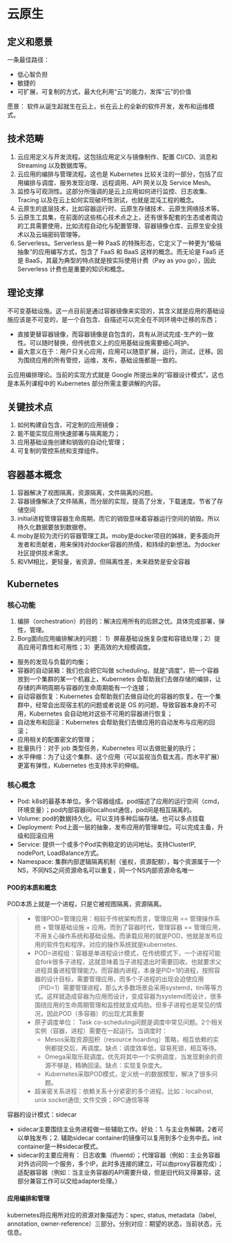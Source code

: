 # 云原生

## 定义和愿景

一条最佳路径：

- 低心智负担
- 敏捷的
- 可扩展，可复制的方式，最大化利用“云”的能力，发挥“云”的价值

愿景： 软件从诞生起就生在云上，长在云上的全新的软件开发，发布和运维模式。

## 技术范畴

1. 云应用定义与开发流程。这包括应用定义与镜像制作、配置 CI/CD、消息和 Streaming 以及数据库等。
2. 云应用的编排与管理流程。这也是 Kubernetes 比较关注的一部分，包括了应用编排与调度、服务发现治理、远程调用、API 网关以及 Service Mesh。
3. 监控与可观测性。这部分所强调的是云上应用如何进行监控、日志收集、Tracing 以及在云上如何实现破坏性测试，也就是混沌工程的概念。
4. 云原生的底层技术，比如容器运行时、云原生存储技术、云原生网络技术等。
5. 云原生工具集，在前面的这些核心技术点之上，还有很多配套的生态或者周边的工具需要使用，比如流程自动化与配置管理、容器镜像仓库、云原生安全技术以及云端密码管理等。
6. Serverless。Serverless 是一种 PaaS 的特殊形态，它定义了一种更为“极端抽象”的应用编写方式，包含了 FaaS 和 BaaS 这样的概念。而无论是 FaaS 还是 BaaS，其最为典型的特点就是按实际使用计费（Pay as you go），因此 Serverless 计费也是重要的知识和概念。

## 理论支撑

不可变基础设施。这一点目前是通过容器镜像来实现的，其含义就是应用的基础设施应该是不可变的，是一个自包含、自描述可以完全在不同环境中迁移的东西；

- 直接更替容器镜像，而容器镜像是自包含的，具有从测试完成-生产的一致性。可以随时替换，但传统意义上的应用基础设施需要细心呵护。
- 最大意义在于：用户只关心应用，应用可以随意扩展，运行，测试，迁移。因为围绕应用的所有管控，运维，发布，基础设施都是一致的。

云应用编排理论。当前的实现方式就是 Google 所提出来的“容器设计模式”，这也是本系列课程中的 Kubernetes 部分所需主要讲解的内容。

## 关键技术点

1. 如何构建自包含、可定制的应用镜像；
2. 能不能实现应用快速部署与隔离能力；
3. 应用基础设施创建和销毁的自动化管理；
4. 可复制的管控系统和支撑组件。

## 容器基本概念

1. 容器解决了视图隔离，资源隔离，文件隔离的问题。
2. 容器镜像解决了文件隔离，而分层的实现，提高了分发，下载速度。节省了存储空间
3. initial进程管理容器生命周期，而它的销毁意味着容器运行空间的销毁。所以持久化数据要放到数据卷。
4. moby是较为流行的容器管理工具。moby是docker项目的姊妹，更多面向开发者和贡献者，用来保持对docker容器的热情，和持续的新想法。为docker社区提供技术需求。
5. 和VM相比，更轻量，省资源，但隔离性差，未来趋势是安全容器

## Kubernetes

### 核心功能

1. 编排（orchestration）的目的：解决应用所有的后顾之忧。具体完成部署，弹性，管理。
2. Borg面向应用编排解决的问题： 1）屏蔽基础设施复杂度和容错处理；2）提高应用可靠性和可用性；3）更高效的大规模调度。

- 服务的发现与负载的均衡；
- 容器的自动装箱：我们也会把它叫做 scheduling，就是“调度”，把一个容器放到一个集群的某一个机器上，Kubernetes 会帮助我们去做存储的编排，让存储的声明周期与容器的生命周期能有一个连接；
- 自动容器恢复：Kubernetes 会帮助我们去做自动化的容器的恢复。在一个集群中，经常会出现宿主机的问题或者说是 OS 的问题，导致容器本身的不可用，Kubernetes 会自动地对这些不可用的容器进行恢复；
- 自动发布和回滚：Kubernetes 会帮助我们去做应用的自动发布与应用的回滚；
- 应用相关的配置密文的管理；
- 批量执行：对于 job 类型任务，Kubernetes 可以去做批量的执行；
- 水平伸缩：为了让这个集群、这个应用（可以监视当负载太高，而水平扩展）更富有弹性，Kubernetes 也支持水平的伸缩。

### 核心概念

- Pod: k8s的最基本单位。多个容器组成。pod描述了应用的运行空间（cmd，环境变量）；pod内部容器间localhost通信，pod间是相互隔离的。
- Volume: pod的数据持久化。可以支持多种后端存储。也可以多点挂载
- Deployment: Pod上面一层的抽象，发布应用的管理单位。可以完成主备，升级和回滚应用
- Service: 提供一个或多个Pod实例稳定的访问地址。支持ClusterIP, nodePort, LoadBalance方式。
- Namespace: 集群内部逻辑隔离机制（鉴权，资源配额），每个资源属于一个NS，不同NS之间资源命名可以重复，同一个NS内部资源命名唯一

#### POD的本质和概念

POD本质上就是一个进程，只是它被视图隔离，资源隔离。

> - 管理POD=管理应用：相较于传统架构而言，管理应用 == 管理操作系统 + 管理基础设施 + 应用。而到了容器时代，管理容器 == 管理应用，不用关心操作系统和基础设施。而承载应用的就是POD，他就是发布应用的软件包和程序。对应的操作系统就是kubernetes.
> - POD=进程组：容器是单进程设计模式，在传统模式下，一个进程可能会fork很多子进程，这就意味着当子进程退出时需要回收。也就要求父进程具备进程管理能力。而容器内进程，本身是PID=1的进程，按照容器的设计目标，需要管理应用，而多个子进程的出现会迫使应用（PID=1）需要管理进程，那么大多数场景会采用systemd，tini等等方式。这样就造成容器为应用而设计，变成容器为systemd而设计，很多围绕应用的生命周期管理和监控就变成鸡肋。但多子进程也是常见的情况，因此POD（多容器）的出现尤其重要
> - 原子调度单位： Task co-scheduling问题是调度中常见问题。2个相关实例（容器，进程）需要在一起运行。当调度时：
>   - Mesos采取资源囤积（resource hoarding）策略，相互依赖的实例都提交后，再调度。缺点：调度效率低，容易死锁，相互等待。
>   - Omega采取乐观调度。优先将其中一个实例调度，当发现剩余的资源不够是，精确回滚。缺点：实现复杂度大。
>   - Kubernetes采取POD模式，定义统一的数据模型，解决了很多问题。
> - 超亲密关系进程：依赖关系十分紧密的多个进程。比如：localhost, unix socket通信; 文件交换；RPC通信等等

容器的设计模式：sidecar

- sidecar主要围绕主业务进程做一些辅助工作。好处：1. 与主业务解耦，2者可以单独发布；2. 辅助sidecar container的镜像可以复用到多个业务中去。init container是一种sidecar模式。
- sidecar的主要应用有： 日志收集（fluentd）；代理容器（例如：主业务容器对外访问同一个服务，多个IP，此时多连接的建立，可以由proxy容器完成）；适配器容器（例如：当主业务容器的API需要升级，但是旧代码又得兼容，这部分兼容工作可以交给adapter处理。）

#### 应用编排和管理

kubernetes将应用所对应的资源对象描述为：spec, status, metadata（label, annotation, owner-reference）三部分。分别对应：期望的状态，当前状态，元信息。

